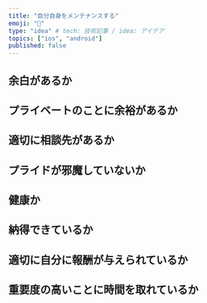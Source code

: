 ```yaml
---
title: "自分自身をメンテナンスする"
emoji: "🕌"
type: "idea" # tech: 技術記事 / idea: アイデア
topics: ["ios", "android"]
published: false
---
```


## 余白があるか

## プライベートのことに余裕があるか

## 適切に相談先があるか

## プライドが邪魔していないか

## 健康か

## 納得できているか

## 適切に自分に報酬が与えられているか

## 重要度の高いことに時間を取れているか
